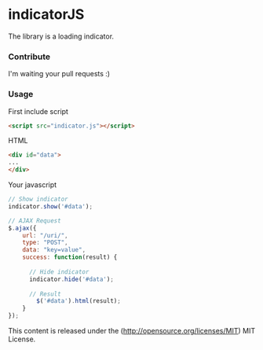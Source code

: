 indicatorJS
===========

The library is a loading indicator.

### Contribute ###

I'm waiting your pull requests :)

### Usage ###

First include script
```html
<script src="indicator.js"></script>
```

HTML
```html
<div id="data">
...
</div>
```

Your javascript
```javascript
// Show indicator
indicator.show('#data');

// AJAX Request
$.ajax({
	url: "/uri/",
	type: "POST",
	data: "key=value",
	success: function(result) {
	
	  // Hide indicator
	  indicator.hide('#data');
	  
	  // Result
		$('#data').html(result);
	}
});
```

This content is released under the (http://opensource.org/licenses/MIT) MIT License.
